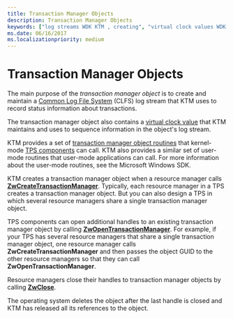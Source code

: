 ```yaml
---
title: Transaction Manager Objects
description: Transaction Manager Objects
keywords: ["log streams WDK KTM , creating", "virtual clock values WDK KTM , in transaction manager objects", "Kernel Transaction Manager WDK , transaction managers", "transaction manager objects WDK KTM"]
ms.date: 06/16/2017
ms.localizationpriority: medium
---
```


# Transaction Manager Objects


The main purpose of the *transaction manager object* is to create and maintain a [Common Log File System](introduction-to-the-common-log-file-system.md) (CLFS) log stream that KTM uses to record status information about transactions.

The transaction manager object also contains a [virtual clock value](using-virtual-clock-values.md) that KTM maintains and uses to sequence information in the object's log stream.

KTM provides a set of [transaction manager object routines](/windows-hardware/drivers/ddi/index) that kernel-mode [TPS components](understanding-tps-components.md) can call. KTM also provides a similar set of user-mode routines that user-mode applications can call. For more information about the user-mode routines, see the Microsoft Windows SDK.

KTM creates a transaction manager object when a resource manager calls [**ZwCreateTransactionManager**](/windows-hardware/drivers/ddi/wdm/nf-wdm-ntcreatetransactionmanager). Typically, each resource manager in a TPS creates a transaction manager object. But you can also design a TPS in which several resource managers share a single transaction manager object.

TPS components can open additional handles to an existing transaction manager object by calling [**ZwOpenTransactionManager**](/windows-hardware/drivers/ddi/wdm/nf-wdm-ntopentransactionmanager). For example, if your TPS has several resource managers that share a single transaction manager object, one resource manager calls **ZwCreateTransactionManager** and then passes the object GUID to the other resource managers so that they can call **ZwOpenTransactionManager**.

Resource managers close their handles to transaction manager objects by calling [**ZwClose**](/windows-hardware/drivers/ddi/ntifs/nf-ntifs-ntclose).

The operating system deletes the object after the last handle is closed and KTM has released all its references to the object.

 

